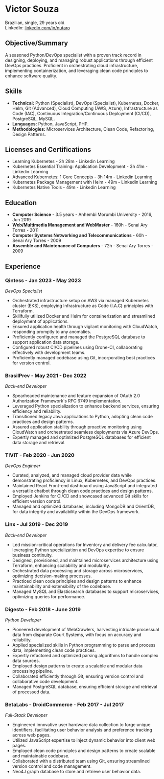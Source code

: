 # Victor Souza
Brazilian, single, 29 years old.  
LinkedIn: [linkedin.com/in/nutaro](https://www.linkedin.com/in/nutaro/)

## Objective/Summary
A seasoned Python/DevOps specialist with a proven track record in designing, deploying, and managing robust applications through efficient DevOps practices. Proficient in orchestrating cloud infrastructure, implementing containerization, and leveraging clean code principles to enhance software quality.

## Skills
- **Technical:** Python (Specialist), DevOps (Specialist), Kubernetes, Docker, Helm, Git (Advanced), Cloud Computing (AWS, Azure), Infrastructure as Code (IAC), Continuous Integration/Continuous Deployment (CI/CD), PostgreSQL, MySQL.
- **Languages:** Python, JavaScript, PHP.
- **Methodologies:** Microservices Architecture, Clean Code, Refactoring, Design Patterns.

## Licenses and Certifications
- Learning Kubernetes - 2h 28m - Linkedin Learning
- Kubernetes Essential Training: Application Development - 3h 41m - Linkedin Learning
- Advanced Kubernetes: 1 Core Concepts - 3h 14m - Linkedin Learning
- Kubernetes Package Management with Helm - 49m - Linkedin Learning
- Kubernetes Native Tools - 49m - Linkedin Learning

## Education
- **Computer Science** - 3.5 years - Anhembi Morumbi University - 2016, Jun 2019
- **Web/Multimedia Management and WebMaster** - 160h - Senai Ary Torres - 2011
- **Computer Systems Networking and Telecommunications** - 60h - Senai Ary Torres - 2009
- **Assemble and Maintenance of Computers** - 72h - Senai Ary Torres - 2009

## Experience

### Qintess - Jan 2023 - May 2023
*DevOps Specialist*
- Orchestrated infrastructure setup on AWS via managed Kubernetes cluster (EKS), employing Infrastructure as Code (I.A.C) principles with Terraform.
- Skillfully utilized Docker and Helm for containerization and streamlined deployment of applications.
- Ensured application health through vigilant monitoring with CloudWatch, responding promptly to any anomalies.
- Proficiently configured and managed the PostgreSQL database to support application data storage.
- Configured robust CI/CD pipelines using Drone-CI, collaborating effectively with development teams.
- Proficiently managed codebase using Git, incorporating best practices for version control.

### BrasilPrev - May 2021 - Dec 2022
*Back-end Developer*
- Spearheaded maintenance and feature expansion of OAuth 2.0 Authorization Framework's RFC 6749 implementation.
- Leveraged Python specialization to enhance backend services, ensuring efficiency and reliability.
- Transitioned legacy Java applications to Python, adopting clean code practices and design patterns.
- Assured application stability through proactive monitoring using CloudWatch and orchestrated seamless deployments via Azure DevOps.
- Expertly managed and optimized PostgreSQL databases for efficient data storage and retrieval.

### TIVIT - Feb 2020 - Jun 2020
*DevOps Engineer*
- Curated, analyzed, and managed cloud provider data while demonstrating proficiency in Linux, Kubernetes, and DevOps practices.
- Maintained React Front-end dashboard using JavaScript and integrated a versatile chatbot through clean code practices and design patterns.
- Employed Jenkins for CI/CD and showcased advanced Git skills for efficient version control.
- Managed and optimized databases, including MongoDB and OrientDB, for data integrity and availability within the DevOps framework.

### Linx - Jul 2019 - Dec 2019
*Back-end Developer*
- Led mission-critical operations for Inventory and delivery fee calculator, leveraging Python specialization and DevOps expertise to ensure business continuity.
- Designed, provisioned, and maintained microservices architecture using Terraform, enhancing scalability and modularity.
- Orchestrated data processing and storage across microservices, optimizing decision-making processes.
- Practiced clean code principles and design patterns to enhance maintainability and extensibility of the codebase.
- Managed MySQL and Elasticsearch databases to support microservices, optimizing queries for performance.

### Digesto - Feb 2018 - June 2019
*Python Developer*
- Pioneered development of WebCrawlers, harvesting intricate processual data from disparate Court Systems, with focus on accuracy and reliability.
- Applied specialized skills in Python programming to parse and process data, implementing clean code practices.
- Expertly refactored and optimized parsing algorithms to handle complex data sources.
- Employed design patterns to create a scalable and modular data processing pipeline.
- Collaborated efficiently through Git, ensuring version control and collaborative code development.
- Managed PostgreSQL database, ensuring efficient storage and retrieval of processed data.

### BetaLabs - DroidCommerce - Feb 2017 - Jul 2017
*Full-Stack Developer*
- Engineered innovative user hardware data collection to forge unique identifiers, facilitating user behavior analysis and preference tracking across web pages.
- Utilized JavaScript expertise to inject dynamic behavior into client web pages.
- Employed clean code principles and design patterns to create scalable and maintainable codebase.
- Collaborated with a distributed team using Git, ensuring streamlined version control and code management.
- Neo4J graph database to store and retrieve user behavior data.
